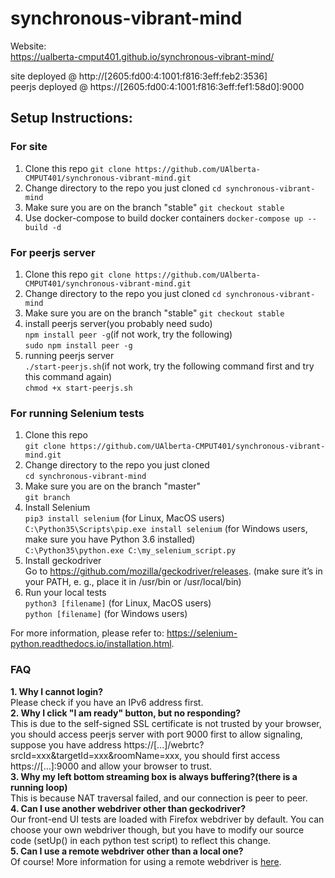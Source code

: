 # synchronous-vibrant-mind

Website:<br />
https://ualberta-cmput401.github.io/synchronous-vibrant-mind/

site deployed @ http://[2605:fd00:4:1001:f816:3eff:feb2:3536]  
peerjs deployed @ https://[2605:fd00:4:1001:f816:3eff:fef1:58d0]:9000

## Setup Instructions:  
### For site ### 
1. Clone this repo
```git clone https://github.com/UAlberta-CMPUT401/synchronous-vibrant-mind.git```
2. Change directory to the repo you just cloned
```cd synchronous-vibrant-mind```
3. Make sure you are on the branch "stable"
```git checkout stable```
4. Use docker-compose to build docker containers
```docker-compose up --build -d```  
### For peerjs server ###
1. Clone this repo
```git clone https://github.com/UAlberta-CMPUT401/synchronous-vibrant-mind.git```
2. Change directory to the repo you just cloned
```cd synchronous-vibrant-mind```
3. Make sure you are on the branch "stable"
```git checkout stable```
4. install peerjs server(you probably need sudo)  
```npm install peer -g```(if not work, try the following)  
```sudo npm install peer -g```  
5. running peerjs server  
```./start-peerjs.sh```(if not work, try the following command first and try this command again)  
```chmod +x start-peerjs.sh```

### For running Selenium tests ###
1. Clone this repo<br/>
```git clone https://github.com/UAlberta-CMPUT401/synchronous-vibrant-mind.git```
2. Change directory to the repo you just cloned<br/>
```cd synchronous-vibrant-mind```
3. Make sure you are on the branch "master"<br/>
```git branch```
4. Install Selenium<br/>
```pip3 install selenium``` (for Linux, MacOS users)
```C:\Python35\Scripts\pip.exe install selenium``` (for Windows users, make sure you have Python 3.6 installed)<br/>
```C:\Python35\python.exe C:\my_selenium_script.py```
5. Install geckodriver<br/>
Go to https://github.com/mozilla/geckodriver/releases. (make sure it’s in your PATH, e. g., place it in /usr/bin or /usr/local/bin)
6. Run your local tests  
```python3 [filename]``` (for Linux, MacOS users)  
```python [filename]``` (for Windows users)

For more information, please refer to: https://selenium-python.readthedocs.io/installation.html.

### FAQ ###
**1. Why I cannot login?**  
Please check if you have an IPv6 address first.  
**2. Why I click "I am ready" button, but no responding?**  
This is due to the self-signed SSL certificate is not trusted by your browser, you should access peerjs server with port 9000 first to allow signaling,  
suppose you have address https://[...]/webrtc?srcId=xxx&targetId=xxx&roomName=xxx,
you should first access https://[...]:9000 and allow your browser to trust.  
**3. Why my left bottom streaming box is always buffering?(there is a running loop)**  
This is because NAT traversal failed, and our connection is peer to peer.<br/>
**4. Can I use another webdriver other than geckodriver?**<br/>
Our front-end UI tests are loaded with Firefox webdriver by default. You can choose your own webdriver though, but you have to modify our source code (setUp() in each python test script) to reflect this change.<br/>
**5. Can I use a remote webdriver other than a local one?**<br/>
Of course! More information for using a remote webdriver is [here](https://selenium-python.readthedocs.io/getting-started.html#selenium-remote-webdriver).
